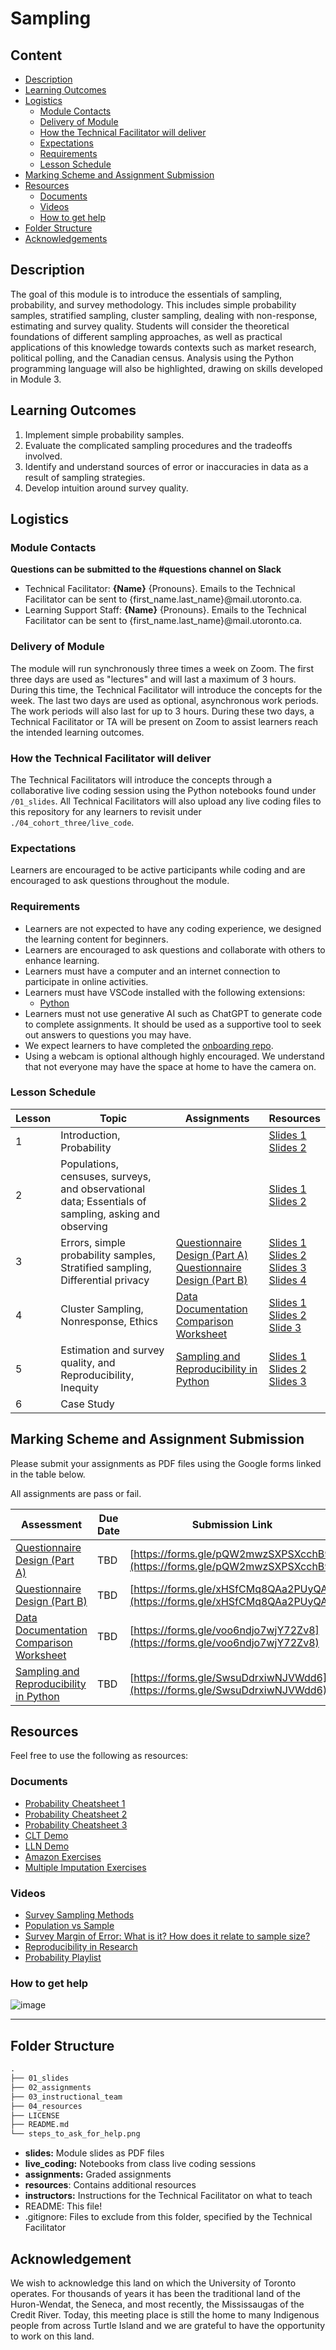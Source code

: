 # Sampling

## Content

- [Description](#description)
- [Learning Outcomes](#learning-outcomes)
- [Logistics](#logistics)
   * [Module Contacts](#module-contacts)
   * [Delivery of Module](#delivery-of-module)
   * [How the Technical Facilitator will deliver](#how-the-technical-facilitator-will-deliver)
   * [Expectations](#expectations)
   * [Requirements](#requirements)
   * [Lesson Schedule](#lesson-schedule)
- [Marking Scheme and Assignment Submission](#marking-scheme-and-assignment-submission)
- [Resources](#resources)
   * [Documents](#documents)
   * [Videos](#videos)
   * [How to get help](#how-to-get-help)
- [Folder Structure](#folder-structure)
- [Acknowledgements](#acknowledgements)

## Description

The goal of this module is to introduce the essentials of sampling, probability, and survey methodology. This includes simple probability samples, stratified sampling, cluster sampling, dealing with non-response, estimating and survey quality. Students will consider the theoretical foundations of different sampling approaches, as well as practical applications of this knowledge towards contexts such as market research, political polling, and the Canadian census. Analysis using the Python programming language will also be highlighted, drawing on skills developed in Module 3.

## Learning Outcomes
1. Implement simple probability samples.
2. Evaluate the complicated sampling procedures and the tradeoffs involved.
3. Identify and understand sources of error or inaccuracies in data as a result of sampling strategies.
4. Develop intuition around survey quality.

## Logistics

### Module Contacts
**Questions can be submitted to the #questions channel on Slack**

* Technical Facilitator: **{Name}** {Pronouns}. Emails to the Technical Facilitator can be sent to {first_name.last_name}@mail.utoronto.ca.
* Learning Support Staff: **{Name}** {Pronouns}. Emails to the Technical Facilitator can be sent to {first_name.last_name}@mail.utoronto.ca.
  
### Delivery of Module
The module will run synchronously three times a week on Zoom. The first three days are used as "lectures" and will last a maximum of 3 hours. During this time, the Technical Facilitator will introduce the concepts for the week. The last two days are used as optional, asynchronous work periods. The work periods will also last for up to 3 hours. During these two days, a Technical Facilitator or TA will be present on Zoom to assist learners reach the intended learning outcomes.

### How the Technical Facilitator will deliver
The Technical Facilitators will introduce the concepts through a collaborative live coding session using the Python notebooks found under `/01_slides`. All Technical Facilitators will also upload any live coding files to this repository for any learners to revisit under `./04_cohort_three/live_code`.
 
### Expectations
Learners are encouraged to be active participants while coding and are encouraged to ask questions throughout the module.
 
### Requirements
* Learners are not expected to have any coding experience, we designed the learning content for beginners.
* Learners are encouraged to ask questions and collaborate with others to enhance learning.
* Learners must have a computer and an internet connection to participate in online activities.
* Learners must have VSCode installed with the following extensions: 
    * [Python](https://marketplace.visualstudio.com/items?itemName=ms-python.python)
* Learners must not use generative AI such as ChatGPT to generate code to complete assignments. It should be used as a supportive tool to seek out answers to questions you may have.
* We expect learners to have completed the [onboarding repo](https://github.com/UofT-DSI/onboarding/tree/main/onboarding_documents).
* Using a webcam is optional although highly encouraged. We understand that not everyone may have the space at home to have the camera on.

### Lesson Schedule
| Lesson | Topic                                                                                        | Assignments      | Resources  |
|--------|----------------------------------------------------------------------------------------------|------------------|------------|
| 1      | Introduction, Probability                                                                    |                  | [Slides 1](./01_slides/00_introduction_slides.pdf) <br> [Slides 2](./01_slides/01_probability_slides.pdf) |
| 2      | Populations, censuses, surveys, and observational data; Essentials of sampling, asking and observing  |  | [Slides 1](/01_slides/02_populations_censuses_surveys_and_observational_data_slides.pdf) <br> [Slides 2](./01_slides/03_essentials_of_sampling_asking_and_observing_slides.pdf)|
| 3      | Errors, simple probability samples, Stratified sampling, Differential privacy         | [Questionnaire Design (Part A)](./02_assignments/questionnaire_design_part_a.md) <br> [Questionnaire Design (Part B)](./02_assignments/questionnaire_design_part_b.md) | [Slides 1](./01_slides/04_errors_slides.pdf) <br> [Slides 2](./01_slides/05_simple_probability_samples_slides.pdf) <br> [Slides 3](./01_slides/06_stratified_sampling_slides.pdf) <br> [Slides 4](./01_slides/07_differential_privacy_slides.pdf) |
| 4      | Cluster Sampling, Nonresponse, Ethics | [Data Documentation Comparison Worksheet](./02_assignments/data_documentation_comparison_worksheet.md) | [Slides 1](./01_slides/08_cluster_sampling_slides.pdf) <br> [Slides 2](./01_slides/09_nonresponse_slides.pdf) <br> [Slide 3](./01_slides/10_ethics_slides.pdf) |
| 5      |  Estimation and survey quality, and Reproducibility, Inequity| [Sampling and Reproducibility in Python](./02_assignments/sampling_and_reproducibility.md) | [Slides 1](./01_slides/11_estimation_and_survey_quality_slides.pdf) <br> [Slides 2](./01_slides/12_reproducibility_slides.pdf) <br> [Slides 3](./01_slides/13_inequity_slides.pdf)|  
| 6      | Case Study  | | | 

## Marking Scheme and Assignment Submission
Please submit your assignments as PDF files using the Google forms linked in the table below.

All assignments are pass or fail.

| Assessment       |  Due Date | Submission Link |
|------------------|-----------|-----------------|
| [Questionnaire Design (Part A)](https://github.com/UofT-DSI/sampling/blob/main/02_assignments/questionnaire_design_part_a.md) |   TBD      | [https://forms.gle/pQW2mwzSXPSXcchB9](https://forms.gle/pQW2mwzSXPSXcchB9) |
| [Questionnaire Design (Part B)](https://github.com/UofT-DSI/sampling/blob/main/02_assignments/questionnaire_design_part_b.md) |TBD | [https://forms.gle/xHSfCMq8QAa2PUyQA](https://forms.gle/xHSfCMq8QAa2PUyQA) |
| [Data Documentation Comparison Worksheet](https://github.com/UofT-DSI/sampling/blob/main/02_assignments/data_documentation_comparison_worksheet.md) |  TBD  | [https://forms.gle/voo6ndjo7wjY72Zv8](https://forms.gle/voo6ndjo7wjY72Zv8)|
| [Sampling and Reproducibility in Python](https://github.com/UofT-DSI/sampling/blob/main/02_assignments/sampling_and_reproducibility.md) |  TBD       | [https://forms.gle/SwsuDdrxiwNJVWdd6](https://forms.gle/SwsuDdrxiwNJVWdd6)|

## Resources
Feel free to use the following as resources:

### Documents
- [Probability Cheatsheet 1](./04_resources/probability_cheatsheet_1.pdf)
- [Probability Cheatsheet 2](./04_resources/probability_cheatsheet_2.pdf)
- [Probability Cheatsheet 3](./04_resources/probability_cheatsheet_3.png)
- [CLT Demo](./04_resources/5.1_probability_clt_demo.py)
- [LLN Demo](./04_resources/5.1_probability_lln_demo.py)
- [Amazon Exercises](./04_resources/amazon_exercises.pdf)
- [Multiple Imputation Exercises](./04_resources/sampling_multiple_imputation_exerises.py)

### Videos
- [Survey Sampling Methods](https://www.youtube.com/watch?v=tuJnu8RAUuU)
- [Population vs Sample](https://www.youtube.com/watch?v=r-rFO_2NsgI)
- [Survey Margin of Error: What is it? How does it relate to sample size?](https://www.youtube.com/watch?v=nilZF1KmCg4)
- [Reproducibility in Research](https://www.youtube.com/watch?v=EvoVb_QLRK8)
- [Probability Playlist](https://www.youtube.com/playlist?list=PLC58778F28211FA19)



### How to get help
![image](./steps_to_ask_for_help.png)

<hr>

## Folder Structure

```markdown
.
├── 01_slides
├── 02_assignments
├── 03_instructional_team
├── 04_resources
├── LICENSE
├── README.md
└── steps_to_ask_for_help.png
```

* **slides:** Module slides as PDF files
* **live_coding:** Notebooks from class live coding sessions
* **assignments:** Graded assignments
* **resources**: Contains additional resources
* **instructors:** Instructions for the Technical Facilitator on what to teach
* README: This file!
* .gitignore: Files to exclude from this folder, specified by the Technical Facilitator

## Acknowledgement

We wish to acknowledge this land on which the University of Toronto operates. For thousands of years it has been the traditional land of the Huron-Wendat, the Seneca, and most recently, the Mississaugas of the Credit River. Today, this meeting place is still the home to many Indigenous people from across Turtle Island and we are grateful to have the opportunity to work on this land.


